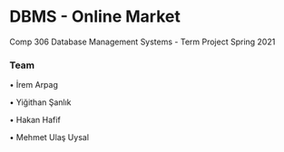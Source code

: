 # DBMS - Online Market
Comp 306 Database Management Systems - Term Project Spring 2021

### Team
•	İrem Arpag

•	Yiğithan Şanlık 

•	Hakan Hafif

•	Mehmet Ulaş Uysal

 

